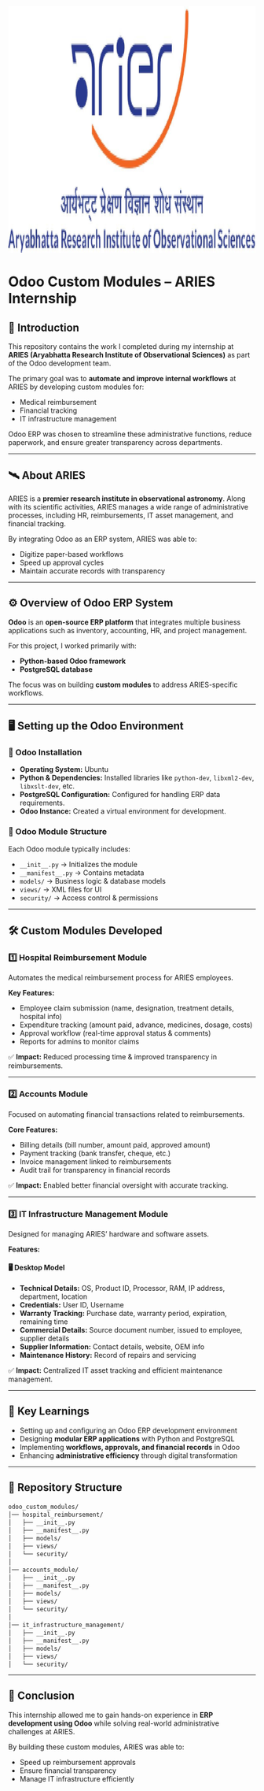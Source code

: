 <img src="https://github.com/bishtkartikey/accounting-module-ARIES/blob/main/ARIES.jpg" alt="Heart Disease Prediction" width="1200" height="500" />

# Odoo Custom Modules – ARIES Internship

## 📌 Introduction

This repository contains the work I completed during my internship at **ARIES (Aryabhatta Research Institute of Observational Sciences)** as part of the Odoo development team.

The primary goal was to **automate and improve internal workflows** at ARIES by developing custom modules for:

* Medical reimbursement
* Financial tracking
* IT infrastructure management

Odoo ERP was chosen to streamline these administrative functions, reduce paperwork, and ensure greater transparency across departments.

---

## 🛰 About ARIES

ARIES is a **premier research institute in observational astronomy**. Along with its scientific activities, ARIES manages a wide range of administrative processes, including HR, reimbursements, IT asset management, and financial tracking.

By integrating Odoo as an ERP system, ARIES was able to:

* Digitize paper-based workflows
* Speed up approval cycles
* Maintain accurate records with transparency

---

## ⚙️ Overview of Odoo ERP System

**Odoo** is an **open-source ERP platform** that integrates multiple business applications such as inventory, accounting, HR, and project management.

For this project, I worked primarily with:

* **Python-based Odoo framework**
* **PostgreSQL database**

The focus was on building **custom modules** to address ARIES-specific workflows.

---

## 🖥 Setting up the Odoo Environment

### 🔹 Odoo Installation

* **Operating System:** Ubuntu
* **Python & Dependencies:** Installed libraries like `python-dev`, `libxml2-dev`, `libxslt-dev`, etc.
* **PostgreSQL Configuration:** Configured for handling ERP data requirements.
* **Odoo Instance:** Created a virtual environment for development.

### 🔹 Odoo Module Structure

Each Odoo module typically includes:

* `__init__.py` → Initializes the module
* `__manifest__.py` → Contains metadata
* `models/` → Business logic & database models
* `views/` → XML files for UI
* `security/` → Access control & permissions

---

## 🛠️ Custom Modules Developed

### 1️⃣ Hospital Reimbursement Module

Automates the medical reimbursement process for ARIES employees.

**Key Features:**

* Employee claim submission (name, designation, treatment details, hospital info)
* Expenditure tracking (amount paid, advance, medicines, dosage, costs)
* Approval workflow (real-time approval status & comments)
* Reports for admins to monitor claims

✅ **Impact:** Reduced processing time & improved transparency in reimbursements.

---

### 2️⃣ Accounts Module

Focused on automating financial transactions related to reimbursements.

**Core Features:**

* Billing details (bill number, amount paid, approved amount)
* Payment tracking (bank transfer, cheque, etc.)
* Invoice management linked to reimbursements
* Audit trail for transparency in financial records

✅ **Impact:** Enabled better financial oversight with accurate tracking.

---

### 3️⃣ IT Infrastructure Management Module

Designed for managing ARIES’ hardware and software assets.

**Features:**

#### 🖥 Desktop Model

* **Technical Details:** OS, Product ID, Processor, RAM, IP address, department, location
* **Credentials:** User ID, Username
* **Warranty Tracking:** Purchase date, warranty period, expiration, remaining time
* **Commercial Details:** Source document number, issued to employee, supplier details
* **Supplier Information:** Contact details, website, OEM info
* **Maintenance History:** Record of repairs and servicing

✅ **Impact:** Centralized IT asset tracking and efficient maintenance management.

---

## 🚀 Key Learnings

* Setting up and configuring an Odoo ERP development environment
* Designing **modular ERP applications** with Python and PostgreSQL
* Implementing **workflows, approvals, and financial records** in Odoo
* Enhancing **administrative efficiency** through digital transformation

---

## 📂 Repository Structure

```
odoo_custom_modules/
│── hospital_reimbursement/
│   ├── __init__.py
│   ├── __manifest__.py
│   ├── models/
│   ├── views/
│   └── security/
│
│── accounts_module/
│   ├── __init__.py
│   ├── __manifest__.py
│   ├── models/
│   ├── views/
│   └── security/
│
│── it_infrastructure_management/
│   ├── __init__.py
│   ├── __manifest__.py
│   ├── models/
│   ├── views/
│   └── security/
```

---

## 🏁 Conclusion

This internship allowed me to gain hands-on experience in **ERP development using Odoo** while solving real-world administrative challenges at ARIES.

By building these custom modules, ARIES was able to:

* Speed up reimbursement approvals
* Ensure financial transparency
* Manage IT infrastructure efficiently

